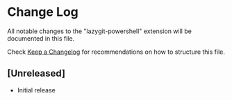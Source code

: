 # Change Log

All notable changes to the "lazygit-powershell" extension will be documented in this file.

Check [Keep a Changelog](http://keepachangelog.com/) for recommendations on how to structure this file.

## [Unreleased]

- Initial release